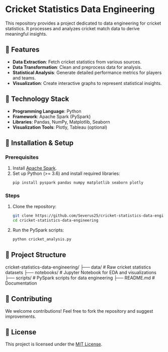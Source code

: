 # Cricket Statistics Data Engineering

This repository provides a project dedicated to data engineering for cricket statistics. It processes and analyzes cricket match data to derive meaningful insights.

## 🌟 Features
- **Data Extraction**: Fetch cricket statistics from various sources.
- **Data Transformation**: Clean and preprocess data for analysis.
- **Statistical Analysis**: Generate detailed performance metrics for players and teams.
- **Visualization**: Create interactive graphs to represent statistical insights.

## 🔧 Technology Stack
- **Programming Language**: Python
- **Framework**: Apache Spark (PySpark)
- **Libraries**: Pandas, NumPy, Matplotlib, Seaborn
- **Visualization Tools**: Plotly, Tableau (optional)

## 🚀 Installation & Setup
### Prerequisites
1. Install [Apache Spark](https://spark.apache.org/).
2. Set up Python (>= 3.6) and install required libraries:
    ```bash
    pip install pyspark pandas numpy matplotlib seaborn plotly
    ```

### Steps
1. Clone the repository:
    ```bash
    git clone https://github.com/Severus25/cricket-statistics-data-engineering.git
    cd cricket-statistics-data-engineering
    ```
2. Run the PySpark scripts:
    ```bash
    python cricket_analysis.py
    ```

## 📂 Project Structure
cricket-statistics-data-engineering/ ├── data/ # Raw cricket statistics datasets ├── notebooks/ # Jupyter Notebook for EDA and visualizations ├── scripts/ # PySpark scripts for data engineering ├── README.md # Documentation

## 🤝 Contributing
We welcome contributions! Feel free to fork the repository and suggest improvements.

## 📜 License
This project is licensed under the [MIT License](LICENSE).

